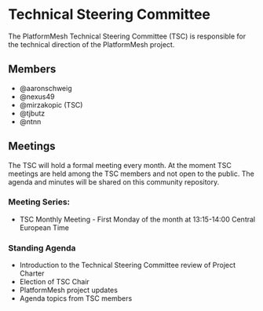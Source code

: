 # Technical Steering Committee

The PlatformMesh Technical Steering Committee (TSC) is responsible for the technical direction of the PlatformMesh project.

## Members
- @aaronschweig
- @nexus49 
- @mirzakopic (TSC)
- @tjbutz
- @ntnn

## Meetings

The TSC will hold a formal meeting every month. At the moment TSC meetings are held among the TSC members and not open to the public. The agenda and minutes will be shared on this community repository.

### Meeting Series:
- TSC Monthly Meeting - First Monday of the month at 13:15-14:00 Central European Time

### Standing Agenda

- Introduction to the Technical Steering Committee review of Project Charter
- Election of TSC Chair
- PlatformMesh project updates
- Agenda topics from TSC members
